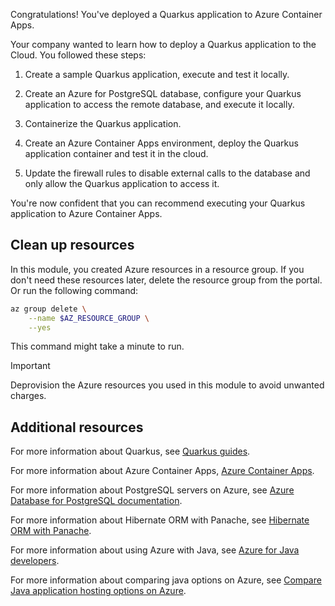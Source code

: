 Congratulations! You've deployed a Quarkus application to Azure Container Apps.

Your company wanted to learn how to deploy a Quarkus application to the Cloud. You followed these steps:

1. Create a sample Quarkus application, execute and test it locally.

1. Create an Azure for PostgreSQL database, configure your Quarkus application to access the remote database, and execute it locally.

1. Containerize the Quarkus application.

1. Create an Azure Container Apps environment, deploy the Quarkus application container and test it in the cloud.

1. Update the firewall rules to disable external calls to the database and only allow the Quarkus application to access it.

You're now confident that you can recommend executing your Quarkus application to Azure Container Apps.

## Clean up resources

In this module, you created Azure resources in a resource group. If you don't need these resources later, delete the resource group from the portal. Or run the following command:

```bash
az group delete \
    --name $AZ_RESOURCE_GROUP \
    --yes
```

This command might take a minute to run.

> [!IMPORTANT]
> Deprovision the Azure resources you used in this module to avoid unwanted charges.

## Additional resources

For more information about Quarkus, see [Quarkus guides](https://quarkus.io/guides).

For more information about Azure Container Apps, [Azure Container Apps](https://azure.microsoft.com/products/container-apps).

For more information about PostgreSQL servers on Azure, see [Azure Database for PostgreSQL documentation](/azure/postgresql/).

For more information about Hibernate ORM with Panache, see [Hibernate ORM with Panache](https://quarkus.io/guides/hibernate-orm-panache).

For more information about using Azure with Java, see [Azure for Java developers](/azure/developer/java).

For more information about comparing java options on Azure, see [Compare Java application hosting options on Azure](/azure/architecture/guide/technology-choices/service-for-java-comparison).

